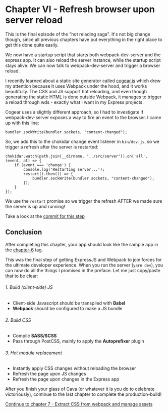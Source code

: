 # Chapter VI - Refresh browser upon server reload

This is the final episode of the "hot relading saga". It's not big change though, since all previous chapters have put
everything in the right place to get this done quite easily.

We now have a startup script that starts both webpack-dev-server and the express app. It can also reload the server
instance, while the startup script stays alive. We can now talk to webpack-dev-server and trigger a browser reload.

I recently learned about a static site generator called [cogear.js](https://cogearjs.org/) which drew my attention
because it uses Webpack under the hood, and it works beautifully. The CSS and JS support hot reloading, and even though
 generating the static HTML is done outside Webpack, it manages to trigger a reload through wds - exactly what I want
  in my Express projects.

Cogear uses a slightly different approach, so I had to investigate if webpack-dev-server exposes a way to fire an event
to the browser. I came up with this line:

    bundler.sockWrite(bundler.sockets, "content-changed");

So, we add this to the chokidar change event listener in `bin/dev.js`, so we trigger a refresh after the server
 is restarted:

```
chokidar.watch(path.join(__dirname, "../src/server")).on('all', (event, at) => {
    if (event === 'change') {
        console.log('Restarting server...');
        restart().then(() => {
            bundler.sockWrite(bundler.sockets, "content-changed");
        });
    }
});
```

We use the `restart` promise so we trigger the refresh AFTER we made sure the server is up and running!

Take a look at the [commit for this step](https://github.com/webberig/webpack-express-ultimate-sample/commit/b5f17728e271c553195f0bf339e29a02f651581c)

## Conclusion

After completing this chapter, your app should look like the sample app in the
 [chapter-6](https://github.com/webberig/webpack-express-ultimate-sample/tree/chapter-6) tag.

This was the final step of getting ExpressJS and Webpack to join forces for the ultimate developer experience. When you
run the server (`yarn dev`), you can now do all the things I promised in the preface. Let me just copy/paste that to
be clear:

###### 1. Build (client-side) JS
- Client-side Javascript should be transpiled with **Babel**
- **Webpack** should be configured to make a JS bundle

###### 2. Build CSS
- Compile **SASS/SCSS**
- Pass through PostCSS, mainly to apply the **Autoprefixer** plugin

###### 3. Hot module replacement
- Instantly apply CSS changes without reloading the browser
- Refresh the page upon JS changes
- Refresh the page upon changes in the Express app

After you finish your glass of Cava (or whatever it is you do to celebrate victoriously), continue to the last chapter
 to complete the production-build!

[Continue to chapter 7 - Extract CSS from webpack and manage assets](/7-extract-css-from-webpack-and-manage-assets)

